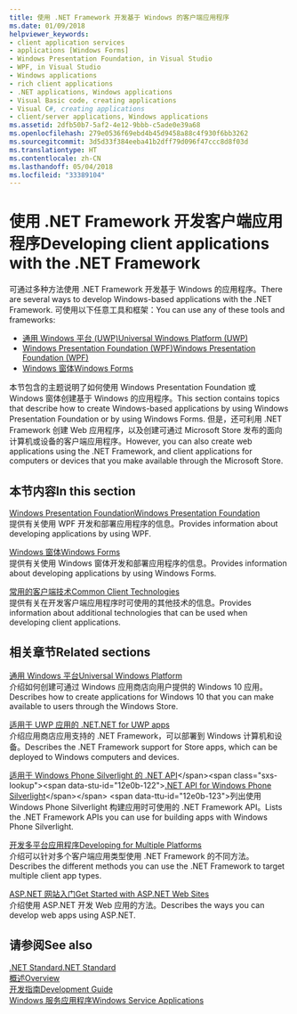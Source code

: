 ```yaml
---
title: 使用 .NET Framework 开发基于 Windows 的客户端应用程序
ms.date: 01/09/2018
helpviewer_keywords:
- client application services
- applications [Windows Forms]
- Windows Presentation Foundation, in Visual Studio
- WPF, in Visual Studio
- Windows applications
- rich client applications
- .NET applications, Windows applications
- Visual Basic code, creating applications
- Visual C#, creating applications
- client/server applications, Windows applications
ms.assetid: 2dfb50b7-5af2-4e12-9bbb-c5ade0e39a68
ms.openlocfilehash: 279e0536f69ebd4b45d9458a88c4f930f6bb3262
ms.sourcegitcommit: 3d5d33f384eeba41b2dff79d096f47ccc8d8f03d
ms.translationtype: HT
ms.contentlocale: zh-CN
ms.lasthandoff: 05/04/2018
ms.locfileid: "33389104"
---
```

# <a name="developing-client-applications-with-the-net-framework"></a><span data-ttu-id="12e0b-102">使用 .NET Framework 开发客户端应用程序</span><span class="sxs-lookup"><span data-stu-id="12e0b-102">Developing client applications with the .NET Framework</span></span>

<span data-ttu-id="12e0b-103">可通过多种方法使用 .NET Framework 开发基于 Windows 的应用程序。</span><span class="sxs-lookup"><span data-stu-id="12e0b-103">There are several ways to develop Windows-based applications with the .NET Framework.</span></span> <span data-ttu-id="12e0b-104">可使用以下任意工具和框架：</span><span class="sxs-lookup"><span data-stu-id="12e0b-104">You can use any of these tools and frameworks:</span></span> 

* [<span data-ttu-id="12e0b-105">通用 Windows 平台 (UWP)</span><span class="sxs-lookup"><span data-stu-id="12e0b-105">Universal Windows Platform (UWP)</span></span>](https://developer.microsoft.com/windows/apps)
* [<span data-ttu-id="12e0b-106">Windows Presentation Foundation (WPF)</span><span class="sxs-lookup"><span data-stu-id="12e0b-106">Windows Presentation Foundation (WPF)</span></span>](../../docs/framework/wpf/index.md)
* [<span data-ttu-id="12e0b-107">Windows 窗体</span><span class="sxs-lookup"><span data-stu-id="12e0b-107">Windows Forms</span></span>](../../docs/framework/winforms/index.md)

<span data-ttu-id="12e0b-108">本节包含的主题说明了如何使用 Windows Presentation Foundation 或 Windows 窗体创建基于 Windows 的应用程序。</span><span class="sxs-lookup"><span data-stu-id="12e0b-108">This section contains topics that describe how to create Windows-based applications by using Windows Presentation Foundation or by using Windows Forms.</span></span> <span data-ttu-id="12e0b-109">但是，还可利用 .NET Framework 创建 Web 应用程序，以及创建可通过 Microsoft Store 发布的面向计算机或设备的客户端应用程序。</span><span class="sxs-lookup"><span data-stu-id="12e0b-109">However, you can also create web applications using the .NET Framework, and client applications for computers or devices that you make available through the Microsoft Store.</span></span>
 
## <a name="in-this-section"></a><span data-ttu-id="12e0b-110">本节内容</span><span class="sxs-lookup"><span data-stu-id="12e0b-110">In this section</span></span>

[<span data-ttu-id="12e0b-111">Windows Presentation Foundation</span><span class="sxs-lookup"><span data-stu-id="12e0b-111">Windows Presentation Foundation</span></span>](../../docs/framework/wpf/index.md)  
<span data-ttu-id="12e0b-112">提供有关使用 WPF 开发和部署应用程序的信息。</span><span class="sxs-lookup"><span data-stu-id="12e0b-112">Provides information about developing applications by using WPF.</span></span>

[<span data-ttu-id="12e0b-113">Windows 窗体</span><span class="sxs-lookup"><span data-stu-id="12e0b-113">Windows Forms</span></span>](../../docs/framework/winforms/index.md)  
<span data-ttu-id="12e0b-114">提供有关使用 Windows 窗体开发和部署应用程序的信息。</span><span class="sxs-lookup"><span data-stu-id="12e0b-114">Provides information about developing applications by using Windows Forms.</span></span>

[<span data-ttu-id="12e0b-115">常用的客户端技术</span><span class="sxs-lookup"><span data-stu-id="12e0b-115">Common Client Technologies</span></span>](../../docs/framework/common-client-technologies/index.md)  
<span data-ttu-id="12e0b-116">提供有关在开发客户端应用程序时可使用的其他技术的信息。</span><span class="sxs-lookup"><span data-stu-id="12e0b-116">Provides information about additional technologies that can be used when developing client applications.</span></span>

## <a name="related-sections"></a><span data-ttu-id="12e0b-117">相关章节</span><span class="sxs-lookup"><span data-stu-id="12e0b-117">Related sections</span></span>

[<span data-ttu-id="12e0b-118">通用 Windows 平台</span><span class="sxs-lookup"><span data-stu-id="12e0b-118">Universal Windows Platform</span></span>](https://developer.microsoft.com/windows/apps)  
<span data-ttu-id="12e0b-119">介绍如何创建可通过 Windows 应用商店向用户提供的 Windows 10 应用。</span><span class="sxs-lookup"><span data-stu-id="12e0b-119">Describes how to create applications for Windows 10 that you can make available to users through the Windows Store.</span></span>

[<span data-ttu-id="12e0b-120">适用于 UWP 应用的 .NET</span><span class="sxs-lookup"><span data-stu-id="12e0b-120">.NET for UWP apps</span></span>](https://msdn.microsoft.com/library/windows/apps/mt185501.aspx)  
<span data-ttu-id="12e0b-121">介绍应用商店应用支持的 .NET Framework，可以部署到 Windows 计算机和设备。</span><span class="sxs-lookup"><span data-stu-id="12e0b-121">Describes the .NET Framework support for Store apps, which can be deployed to Windows computers and devices.</span></span>

<span data-ttu-id="12e0b-122">[适用于 Windows Phone Silverlight 的 .NET API](https://docs.microsoft.com/en-us/previous-versions/windows/apps/jj207211\(v=vs.105\))</span><span class="sxs-lookup"><span data-stu-id="12e0b-122">[.NET API for Windows Phone Silverlight](https://docs.microsoft.com/en-us/previous-versions/windows/apps/jj207211\(v=vs.105\))</span></span>  
<span data-ttu-id="12e0b-123">列出使用 Windows Phone Silverlight 构建应用时可使用的 .NET Framework API。</span><span class="sxs-lookup"><span data-stu-id="12e0b-123">Lists the .NET Framework APIs you can use for building apps with Windows Phone Silverlight.</span></span>
  
[<span data-ttu-id="12e0b-124">开发多平台应用程序</span><span class="sxs-lookup"><span data-stu-id="12e0b-124">Developing for Multiple Platforms</span></span>](../../docs/standard/cross-platform/index.md)  
<span data-ttu-id="12e0b-125">介绍可以针对多个客户端应用类型使用 .NET Framework 的不同方法。</span><span class="sxs-lookup"><span data-stu-id="12e0b-125">Describes the different methods you can use the .NET Framework to target multiple client app types.</span></span>

[<span data-ttu-id="12e0b-126">ASP.NET 网站入门</span><span class="sxs-lookup"><span data-stu-id="12e0b-126">Get Started with ASP.NET Web Sites</span></span>](http://www.asp.net/get-started/websites)  
<span data-ttu-id="12e0b-127">介绍使用 ASP.NET 开发 Web 应用的方法。</span><span class="sxs-lookup"><span data-stu-id="12e0b-127">Describes the ways you can develop web apps using ASP.NET.</span></span>

## <a name="see-also"></a><span data-ttu-id="12e0b-128">请参阅</span><span class="sxs-lookup"><span data-stu-id="12e0b-128">See also</span></span>

[<span data-ttu-id="12e0b-129">.NET Standard</span><span class="sxs-lookup"><span data-stu-id="12e0b-129">.NET Standard</span></span>](../../docs/standard/net-standard.md)  
[<span data-ttu-id="12e0b-130">概述</span><span class="sxs-lookup"><span data-stu-id="12e0b-130">Overview</span></span>](../../docs/framework/get-started/overview.md)  
[<span data-ttu-id="12e0b-131">开发指南</span><span class="sxs-lookup"><span data-stu-id="12e0b-131">Development Guide</span></span>](../../docs/framework/development-guide.md)  
[<span data-ttu-id="12e0b-132">Windows 服务应用程序</span><span class="sxs-lookup"><span data-stu-id="12e0b-132">Windows Service Applications</span></span>](../../docs/framework/windows-services/index.md)  
